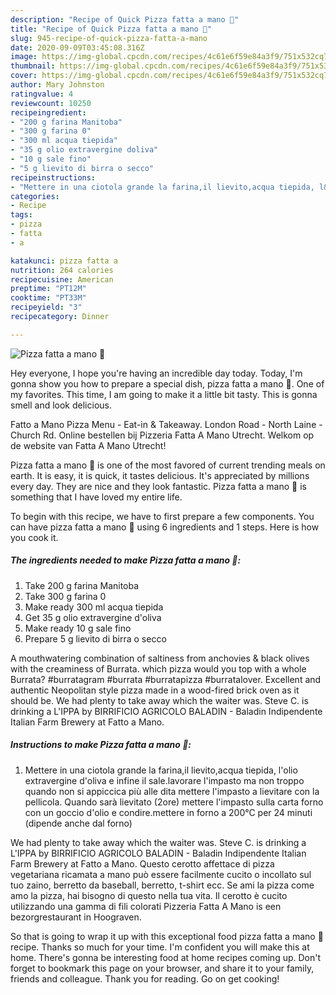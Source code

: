 ```yaml
---
description: "Recipe of Quick Pizza fatta a mano 🥰"
title: "Recipe of Quick Pizza fatta a mano 🥰"
slug: 945-recipe-of-quick-pizza-fatta-a-mano
date: 2020-09-09T03:45:08.316Z
image: https://img-global.cpcdn.com/recipes/4c61e6f59e84a3f9/751x532cq70/pizza-fatta-a-mano-🥰-recipe-main-photo.jpg
thumbnail: https://img-global.cpcdn.com/recipes/4c61e6f59e84a3f9/751x532cq70/pizza-fatta-a-mano-🥰-recipe-main-photo.jpg
cover: https://img-global.cpcdn.com/recipes/4c61e6f59e84a3f9/751x532cq70/pizza-fatta-a-mano-🥰-recipe-main-photo.jpg
author: Mary Johnston
ratingvalue: 4
reviewcount: 10250
recipeingredient:
- "200 g farina Manitoba"
- "300 g farina 0"
- "300 ml acqua tiepida"
- "35 g olio extravergine doliva"
- "10 g sale fino"
- "5 g lievito di birra o secco"
recipeinstructions:
- "Mettere in una ciotola grande la farina,il lievito,acqua tiepida, l&#39;olio extravergine d&#39;oliva e infine il sale.lavorare l&#39;impasto ma non troppo quando non si appiccica più alle dita mettere l&#39;impasto a lievitare con la pellicola. Quando sarà lievitato (2ore) mettere l&#39;impasto sulla carta forno con un goccio d&#39;olio e condire.mettere in forno a 200°C per 24 minuti (dipende anche dal forno)"
categories:
- Recipe
tags:
- pizza
- fatta
- a

katakunci: pizza fatta a 
nutrition: 264 calories
recipecuisine: American
preptime: "PT12M"
cooktime: "PT33M"
recipeyield: "3"
recipecategory: Dinner

---
```



![Pizza fatta a mano 🥰](https://img-global.cpcdn.com/recipes/4c61e6f59e84a3f9/751x532cq70/pizza-fatta-a-mano-🥰-recipe-main-photo.jpg)

Hey everyone, I hope you're having an incredible day today. Today, I'm gonna show you how to prepare a special dish, pizza fatta a mano 🥰. One of my favorites. This time, I am going to make it a little bit tasty. This is gonna smell and look delicious.

Fatto a Mano Pizza Menu - Eat-in &amp; Takeaway. London Road - North Laine - Church Rd. Online bestellen bij Pizzeria Fatta A Mano Utrecht. Welkom op de website van Fatta A Mano Utrecht!

Pizza fatta a mano 🥰 is one of the most favored of current trending meals on earth. It is easy, it is quick, it tastes delicious. It's appreciated by millions every day. They are nice and they look fantastic. Pizza fatta a mano 🥰 is something that I have loved my entire life.


To begin with this recipe, we have to first prepare a few components. You can have pizza fatta a mano 🥰 using 6 ingredients and 1 steps. Here is how you cook it.

<!--inarticleads1-->

##### The ingredients needed to make Pizza fatta a mano 🥰:

1. Take 200 g farina Manitoba
1. Take 300 g farina 0
1. Make ready 300 ml acqua tiepida
1. Get 35 g olio extravergine d&#39;oliva
1. Make ready 10 g sale fino
1. Prepare 5 g lievito di birra o secco


A mouthwatering combination of saltiness from anchovies &amp; black olives with the creaminess of Burrata. which pizza would you top with a whole Burrata? #burratagram #burrata #burratapizza #burratalover. Excellent and authentic Neopolitan style pizza made in a wood-fired brick oven as it should be. We had plenty to take away which the waiter was. Steve C. is drinking a L&#39;IPPA by BIRRIFICIO AGRICOLO BALADIN - Baladin Indipendente Italian Farm Brewery at Fatto a Mano. 

<!--inarticleads2-->

##### Instructions to make Pizza fatta a mano 🥰:

1. Mettere in una ciotola grande la farina,il lievito,acqua tiepida, l&#39;olio extravergine d&#39;oliva e infine il sale.lavorare l&#39;impasto ma non troppo quando non si appiccica più alle dita mettere l&#39;impasto a lievitare con la pellicola. Quando sarà lievitato (2ore) mettere l&#39;impasto sulla carta forno con un goccio d&#39;olio e condire.mettere in forno a 200°C per 24 minuti (dipende anche dal forno)


We had plenty to take away which the waiter was. Steve C. is drinking a L&#39;IPPA by BIRRIFICIO AGRICOLO BALADIN - Baladin Indipendente Italian Farm Brewery at Fatto a Mano. Questo cerotto affettace di pizza vegetariana ricamata a mano può essere facilmente cucito o incollato sul tuo zaino, berretto da baseball, berretto, t-shirt ecc. Se ami la pizza come amo la pizza, hai bisogno di questo nella tua vita. Il cerotto è cucito utilizzando una gamma di fili colorati Pizzeria Fatta A Mano is een bezorgrestaurant in Hoograven. 

So that is going to wrap it up with this exceptional food pizza fatta a mano 🥰 recipe. Thanks so much for your time. I'm confident you will make this at home. There's gonna be interesting food at home recipes coming up. Don't forget to bookmark this page on your browser, and share it to your family, friends and colleague. Thank you for reading. Go on get cooking!

